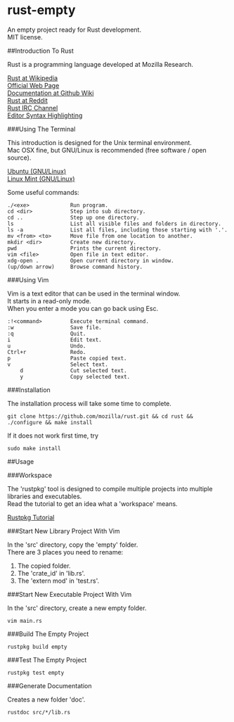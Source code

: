 rust-empty
==========

An empty project ready for Rust development.  
MIT license.  

##Introduction To Rust

Rust is a programming language developed at Mozilla Research.  

<a href="https://en.wikipedia.org/wiki/Rust_%28programming_language%29" target="_blank">Rust at Wikipedia</a>  
<a href="http://www.rust-lang.org/" target="_blank">Official Web Page</a>  
<a href="https://github.com/mozilla/rust/wiki/Docs" target="_blank">Documentation at Github Wiki</a>  
<a href="http://www.reddit.com/r/rust/" target="_blank">Rust at Reddit</a>  
<a href="http://chat.mibbit.com/?server=irc.mozilla.org&channel=%23rust" target="_blank">Rust IRC Channel</a>  
<a href="https://github.com/mozilla/rust/wiki/Doc-packages%2C-editors%2C-and-other-tools" target="_blank">Editor Syntax Highlighting</a>

###Using The Terminal

This introduction is designed for the Unix terminal environment.  
Mac OSX fine, but GNU/Linux is recommended (free software / open source).  

<a href="http://www.ubuntu.com/" target="_blank">Ubuntu (GNU/Linux)</a>  
<a href="http://linuxmint.com/" target="_blank">Linux Mint (GNU/Linux)</a>  

Some useful commands:

    ./<exe>             Run program.
    cd <dir>            Step into sub directory.
    cd ..               Step up one directory.
    ls                  List all visible files and folders in directory.
    ls -a               List all files, including those starting with '.'.
    mv <from> <to>      Move file from one location to another.
    mkdir <dir>         Create new directory.
    pwd                 Prints the current directory.
    vim <file>          Open file in text editor.
    xdg-open .          Open current directory in window.
    (up/down arrow)     Browse command history.

###Using Vim

Vim is a text editor that can be used in the terminal window.  
It starts in a read-only mode.  
When you enter a mode you can go back using Esc.  

    :!<command>         Execute terminal command.
    :w                  Save file.
    :q                  Quit.
    i                   Edit text.
    u                   Undo.
    Ctrl+r              Redo.
    p                   Paste copied text.
    v                   Select text.
        d               Cut selected text.
        y               Copy selected text.
        

###Installation

The installation process will take some time to complete.

    git clone https://github.com/mozilla/rust.git && cd rust && ./configure && make install
    
If it does not work first time, try

    sudo make install

##Usage

###Workspace

The 'rustpkg' tool is designed to compile multiple projects into multiple libraries and executables.  
Read the tutorial to get an idea what a 'workspace' means.  

<a href="http://static.rust-lang.org/doc/master/tutorial-rustpkg.html" target="_blank">Rustpkg Tutorial</a>

###Start New Library Project With Vim

In the 'src' directory, copy the 'empty' folder.  
There are 3 places you need to rename:

1. The copied folder.
2. The 'crate_id' in 'lib.rs'.
3. The 'extern mod' in 'test.rs'.

###Start New Executable Project With Vim

In the 'src' directory, create a new empty folder.  

    vim main.rs

###Build The Empty Project

    rustpkg build empty
    
###Test The Empty Project

    rustpkg test empty

###Generate Documentation

Creates a new folder 'doc'.

    rustdoc src/*/lib.rs

